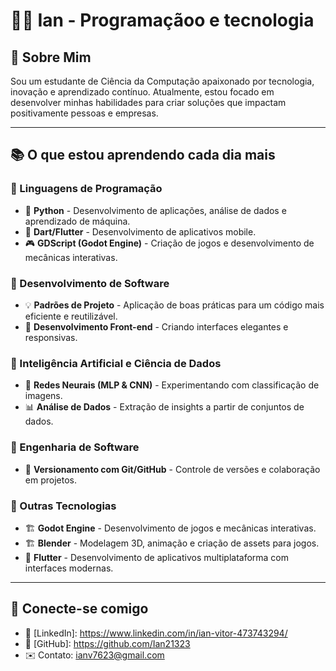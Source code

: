# 👨‍💻 Ian - Programaçãoo e tecnologia

## 🚀 Sobre Mim
Sou um estudante de Ciência da Computação apaixonado por tecnologia, inovação e aprendizado contínuo. Atualmente, estou focado em desenvolver minhas habilidades para criar soluções que impactam positivamente pessoas e empresas. 

---

## 📚 O que estou aprendendo cada dia mais

### 🔹 Linguagens de Programação
- 🐍 **Python** - Desenvolvimento de aplicações, análise de dados e aprendizado de máquina.
- 🔷 **Dart/Flutter** - Desenvolvimento de aplicativos mobile.
- 🎮 **GDScript (Godot Engine)** - Criação de jogos e desenvolvimento de mecânicas interativas.

### 🔹 Desenvolvimento de Software
- 💡 **Padrões de Projeto** - Aplicação de boas práticas para um código mais eficiente e reutilizável.
- 🔧 **Desenvolvimento Front-end** - Criando interfaces elegantes e responsivas.


### 🔹 Inteligência Artificial e Ciência de Dados
- 🧠 **Redes Neurais (MLP & CNN)** - Experimentando com classificação de imagens.
- 📊 **Análise de Dados** - Extração de insights a partir de conjuntos de dados.

### 🔹 Engenharia de Software
- 🔄 **Versionamento com Git/GitHub** - Controle de versões e colaboração em projetos.

### 🔹 Outras Tecnologias
- 🏗️ **Godot Engine** - Desenvolvimento de jogos e mecânicas interativas.
- 🏗️ **Blender** - Modelagem 3D, animação e criação de assets para jogos.
- 📱 **Flutter** - Desenvolvimento de aplicativos multiplataforma com interfaces modernas.
---


## 📌 Conecte-se comigo
- 💼 [LinkedIn]: https://www.linkedin.com/in/ian-vitor-473743294/
- 📂 [GitHub]: https://github.com/Ian21323
- ✉️ Contato: ianv7623@gmail.com
